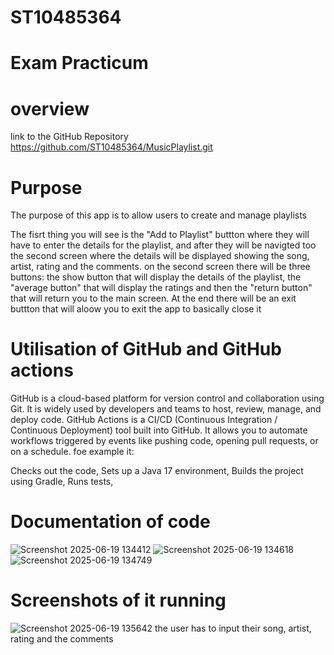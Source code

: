 # ST10485364
# Exam Practicum
# overview

link to the GitHub Repository
https://github.com/ST10485364/MusicPlaylist.git

# Purpose
The purpose of this app is to allow users to create and manage playlists

The fisrt thing you will see is the "Add to Playlist" buttton where they will have to enter the details for the playlist, and after they will be navigted too the second screen where the details will be displayed showing the song, artist, rating and the comments.
on the second screen there will be three buttons: the show button that will display the details of the playlist, the "average button" that will display the ratings and then the "return button" that will return you to the main screen. 
At the end there will be an exit buttton that will aloow you to exit the app to basically close it

# Utilisation of GitHub and GitHub actions
GitHub is a cloud-based platform for version control and collaboration using Git. It is widely used by developers and teams to host, review, manage, and deploy code.
GitHub Actions is a CI/CD (Continuous Integration / Continuous Deployment) tool built into GitHub. It allows you to automate workflows triggered by events like pushing code, opening pull requests, or on a schedule.
foe example it:

Checks out the code,
Sets up a Java 17 environment,
Builds the project using Gradle,
Runs tests,

# Documentation of code
![Screenshot 2025-06-19 134412](https://github.com/user-attachments/assets/fe7200f0-a9eb-4382-80a5-e0e6413b1cb1)
![Screenshot 2025-06-19 134618](https://github.com/user-attachments/assets/ec91cc6b-c1e7-4d57-8fde-68cbaca2db14)
![Screenshot 2025-06-19 134749](https://github.com/user-attachments/assets/c50f9b8d-1485-4526-ade4-ea1d47f6e908)
# Screenshots of it running
![Screenshot 2025-06-19 135642](https://github.com/user-attachments/assets/5e38fbc4-4f9d-438f-a304-4cf3dcd97467)
the user has to input their song, artist, rating and the comments
